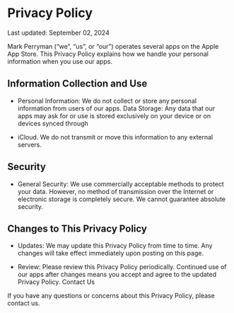 # Privacy Policy
Last updated: September 02, 2024

Mark Perryman (“we”, “us”, or “our”) operates several apps on the Apple App Store. This Privacy Policy explains how we handle your personal information when you use our apps.

## Information Collection and Use

  + Personal Information: We do not collect or store any personal information from users of our apps.
Data Storage: Any data that our apps may ask for or use is stored exclusively on your device or on devices synced through

  + iCloud. We do not transmit or move this information to any external servers.

## Security

  + General Security: We use commercially acceptable methods to protect your data. However, no method of transmission over the Internet or electronic storage is completely secure. We cannot guarantee absolute security.

## Changes to This Privacy Policy

  + Updates: We may update this Privacy Policy from time to time. Any changes will take effect immediately upon posting on this page.

  + Review: Please review this Privacy Policy periodically. Continued use of our apps after changes means you accept and agree to the updated Privacy Policy.
Contact Us

If you have any questions or concerns about this Privacy Policy, please contact us.
